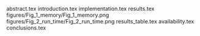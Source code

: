 abstract.tex
introduction.tex
implementation.tex
results.tex
figures/Fig_1_memory/Fig_1_memory.png
figures/Fig_2_run_time/Fig_2_run_time.png
results_table.tex
availability.tex
conclusions.tex
  
  